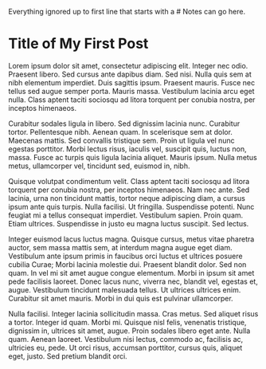 ﻿Everything ignored up to first line that starts with a #
Notes can go here.

# Title of My First Post

Lorem ipsum dolor sit amet, consectetur adipiscing elit. Integer nec odio. Praesent libero. 
Sed cursus ante dapibus diam. Sed nisi. Nulla quis sem at nibh elementum imperdiet. 
Duis sagittis ipsum. Praesent mauris. Fusce nec tellus sed augue semper porta. 
Mauris massa. Vestibulum lacinia arcu eget nulla. Class aptent taciti sociosqu ad litora torquent per conubia nostra, per inceptos himenaeos. 

Curabitur sodales ligula in libero. Sed dignissim lacinia nunc. Curabitur tortor. 
Pellentesque nibh. Aenean quam. In scelerisque sem at dolor. Maecenas mattis. 
Sed convallis tristique sem. Proin ut ligula vel nunc egestas porttitor. Morbi lectus risus, iaculis vel, suscipit quis, luctus non, massa. 
Fusce ac turpis quis ligula lacinia aliquet. Mauris ipsum. Nulla metus metus, ullamcorper vel, tincidunt sed, euismod in, nibh. 

Quisque volutpat condimentum velit. Class aptent taciti sociosqu ad litora torquent per conubia nostra, per inceptos himenaeos. 
Nam nec ante. Sed lacinia, urna non tincidunt mattis, tortor neque adipiscing diam, a cursus ipsum ante quis turpis. Nulla facilisi. 
Ut fringilla. Suspendisse potenti. Nunc feugiat mi a tellus consequat imperdiet. Vestibulum sapien. Proin quam. Etiam ultrices. 
Suspendisse in justo eu magna luctus suscipit. Sed lectus. 

Integer euismod lacus luctus magna. Quisque cursus, metus vitae pharetra auctor, sem massa mattis sem, at interdum magna augue eget diam. 
Vestibulum ante ipsum primis in faucibus orci luctus et ultrices posuere cubilia Curae; Morbi lacinia molestie dui. 
Praesent blandit dolor. Sed non quam. In vel mi sit amet augue congue elementum. 
Morbi in ipsum sit amet pede facilisis laoreet. Donec lacus nunc, viverra nec, blandit vel, egestas et, augue. 
Vestibulum tincidunt malesuada tellus. Ut ultrices ultrices enim. Curabitur sit amet mauris. Morbi in dui quis est pulvinar ullamcorper. 

Nulla facilisi. Integer lacinia sollicitudin massa. Cras metus. Sed aliquet risus a tortor. 
Integer id quam. Morbi mi. Quisque nisl felis, venenatis tristique, dignissim in, ultrices sit amet, augue. 
Proin sodales libero eget ante. Nulla quam. 
Aenean laoreet. Vestibulum nisi lectus, commodo ac, facilisis ac, ultricies eu, pede.
Ut orci risus, accumsan porttitor, cursus quis, aliquet eget, justo. Sed pretium blandit orci. 


